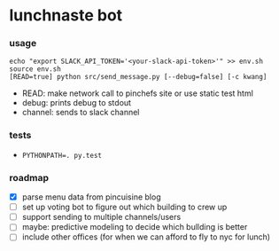 # lunchnaste bot

### usage

```
echo "export SLACK_API_TOKEN='<your-slack-api-token>'" >> env.sh
source env.sh
[READ=true] python src/send_message.py [--debug=false] [-c kwang]
```

- READ: make network call to pinchefs site or use static test html
- debug: prints debug to stdout
- channel: sends to slack channel

### tests

- `PYTHONPATH=. py.test`

### roadmap

- [x] parse menu data from pincuisine blog
- [ ] set up voting bot to figure out which building to crew up
- [ ] support sending to multiple channels/users
- [ ] maybe: predictive modeling to decide which bullding is better
- [ ] include other offices (for when we can afford to fly to nyc for lunch)